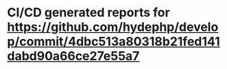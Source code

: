 # CI/CD generated reports for https://github.com/hydephp/develop/commit/4dbc513a80318b21fed141dabd90a66ce27e55a7
